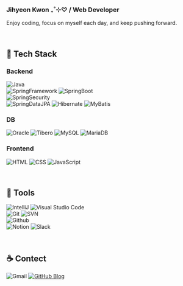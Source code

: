 ### Jihyeon Kwon ₊˚⊹♡ / Web Developer

Enjoy coding, focus on myself each day, and keep pushing forward.

<br/>

## **👾 Tech Stack**

### Backend
![Java](https://img.shields.io/badge/Java-437291?style=flat-square&logo=openjdk&logoColor=white)   
![SpringFramework](https://img.shields.io/badge/SpringFramework-6DB33F?style=flat-square&logo=Spring&logoColor=white)
![SpringBoot](https://img.shields.io/badge/SpringBoot-6DB33F?style=flat-square&logo=SpringBoot&logoColor=white)   
![SpringSecurity](https://img.shields.io/badge/SpringSecurity-6DB33F?style=flat-square&logo=SpringSecurity&logoColor=white)   
![SpringDataJPA](https://img.shields.io/badge/SpringDataJPA-6DB33F?style=flat-square&logo=Spring&logoColor=white)
![Hibernate](https://img.shields.io/badge/Hibernate-59666C?style=flat-square&logo=Hibernate&logoColor=white)
![MyBatis](https://img.shields.io/badge/MyBatis-372b2b?style=flat-square)   

### DB
![Oracle](https://img.shields.io/badge/Oracle-F80000?style=flat-square&logo=oracle&logoColor=white)
![Tibero](https://img.shields.io/badge/Tibero-172F56?style=flat-square&logo=tibero&logoColor=white)
![MySQL](https://img.shields.io/badge/MySQL-4479A1?style=flat-square&logo=MySQL&logoColor=white)
![MariaDB](https://img.shields.io/badge/MariaDB-003545?style=flat-square&logo=mariadb&logoColor=white)

### Frontend
![HTML](https://img.shields.io/badge/HTML5-E34F26?style=flat-square&logo=HTML5&logoColor=white)
![CSS](https://img.shields.io/badge/CSS3-1572B6?style=flat-square&logo=CSS3&logoColor=white)
![JavaScript](https://img.shields.io/badge/JavaScript-F7DF1E?style=flat-square&logo=JavaScript&logoColor=white)

<br/>

## **🧰 Tools**

![IntelliJ](https://img.shields.io/badge/IntelliJ-000000?style=flat-square&logo=intellijidea&logoColor=white)
![Visual Studio Code](https://img.shields.io/badge/Visual%20Studio%20Code-007ACC?style=flat-square&logo=Visual%20Studio%20Code&logoColor=white)   
![Git](https://img.shields.io/badge/Git-F05032?style=flat-square&logo=Git&logoColor=white)
![SVN](https://img.shields.io/badge/SVN-809CC9?style=flat-square&logo=subversion&logoColor=white)    
![Github](https://img.shields.io/badge/GitHub-181717?style=flat-square&logo=GitHub&logoColor=white)    
![Notion](https://img.shields.io/badge/Notion-000000?style=flat-square&logo=notion&logoColor=white)
![Slack](https://img.shields.io/badge/Slack-4A154B?style=flat-square&logo=slack&logoColor=white)   

<br/>

## **☕ Contect**
![Gmail](https://img.shields.io/badge/victory.jihyeon@gmail.com-EA4335?style=flat-square&logo=Gmail&logoColor=white) 
<a href="https://kwontory.github.io/blog">
![GitHub Blog](https://img.shields.io/badge/Blog-181717?style=flat-square&logo=GitHub&logoColor=white?link=https://kwontory.github.io/blog)
</a>
